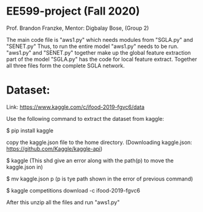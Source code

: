 # EE599-project (Fall 2020)
Prof. Brandon Franzke,
Mentor: Digbalay Bose,
(Group 2)

The main code file is "aws1.py" which needs modules from "SGLA.py" and "SENET.py"
Thus, to run the entire model "aws1.py" needs to be run.
"aws1.py" and "SENET.py" together make up the global feature extraction part of the model
"SGLA.py" has the code for local feature extract.
Together all three files form the complete SGLA network.

# Dataset:

Link: https://www.kaggle.com/c/ifood-2019-fgvc6/data

Use the following command to extract the dataset from kaggle:

$ pip install kaggle

copy the kaggle.json file to the home directory.
(Downloading kaggle.json: https://github.com/Kaggle/kaggle-api)

$ kaggle (This shd give an error along with the path(p) to move the kaggle.json in)

$ mv kaggle.json p (p is tye path shown in the error of previous command)

$ kaggle competitions download -c ifood-2019-fgvc6

After this unzip all the files and run "aws1.py"
